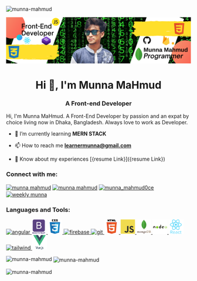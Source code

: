 <p align="left"> <img src="https://komarev.com/ghpvc/?username=munna-mahmud&label=Profile%20views&color=0e75b6&style=flat" alt="munna-mahmud" /> </p>
<img src="Munna Mahmud.png" alt="munna-mahmud" />

<h1 align="center">Hi 👋, I'm Munna MaHmud</h1>
<h3 align="center">A Front-end Developer</h3>

<p >Hi, I'm Munna MaHmud. A Front-End Developer by passion and an expat by choice living now in Dhaka, Bangladesh. Always love to work as Developer.  </p>


- 🌱 I’m currently learning **MERN STACK**

- 📫 How to reach me **learnermunna@gmail.com**

- 📄 Know about my experiences [{resume Link}]({resume Link})

<h3 align="left">Connect with me:</h3>
<p align="left">
<a href="https://www.linkedin.com/in/munna-mahmud-ba3371211/" target="blank"><img align="center" src="https://raw.githubusercontent.com/rahuldkjain/github-profile-readme-generator/master/src/images/icons/Social/linked-in-alt.svg" alt="munna mahmud" height="30" width="40" /></a>
<a href="https://www.facebook.com/munnaMaHmud4/" target="blank"><img align="center" src="https://raw.githubusercontent.com/rahuldkjain/github-profile-readme-generator/master/src/images/icons/Social/facebook.svg" alt="munna mahmud" height="30" width="40" /></a>
<a href="https://instagram.com/munna_mahmud0ce" target="blank"><img align="center" src="https://raw.githubusercontent.com/rahuldkjain/github-profile-readme-generator/master/src/images/icons/Social/instagram.svg" alt="munna_mahmud0ce" height="30" width="40" /></a>
<a href="https://www.youtube.com/c/weekly munna" target="blank"><img align="center" src="https://raw.githubusercontent.com/rahuldkjain/github-profile-readme-generator/master/src/images/icons/Social/youtube.svg" alt="weekly munna" height="30" width="40" /></a>
</p>

<h3 align="left">Languages and Tools:</h3>
<p align="left"> <a href="https://angular.io" target="_blank"> <img src="https://angular.io/assets/images/logos/angular/angular.svg" alt="angular" width="40" height="40"/> </a> <a href="https://getbootstrap.com" target="_blank"> <img src="https://raw.githubusercontent.com/devicons/devicon/master/icons/bootstrap/bootstrap-plain-wordmark.svg" alt="bootstrap" width="40" height="40"/> </a> <a href="https://www.w3schools.com/css/" target="_blank"> <img src="https://raw.githubusercontent.com/devicons/devicon/master/icons/css3/css3-original-wordmark.svg" alt="css3" width="40" height="40"/> </a> <a href="https://firebase.google.com/" target="_blank"> <img src="https://www.vectorlogo.zone/logos/firebase/firebase-icon.svg" alt="firebase" width="40" height="40"/> </a> <a href="https://git-scm.com/" target="_blank"> <img src="https://www.vectorlogo.zone/logos/git-scm/git-scm-icon.svg" alt="git" width="40" height="40"/> </a> <a href="https://www.w3.org/html/" target="_blank"> <img src="https://raw.githubusercontent.com/devicons/devicon/master/icons/html5/html5-original-wordmark.svg" alt="html5" width="40" height="40"/> </a> <a href="https://developer.mozilla.org/en-US/docs/Web/JavaScript" target="_blank"> <img src="https://raw.githubusercontent.com/devicons/devicon/master/icons/javascript/javascript-original.svg" alt="javascript" width="40" height="40"/> </a> <a href="https://www.mongodb.com/" target="_blank"> <img src="https://raw.githubusercontent.com/devicons/devicon/master/icons/mongodb/mongodb-original-wordmark.svg" alt="mongodb" width="40" height="40"/> </a> <a href="https://nodejs.org" target="_blank"> <img src="https://raw.githubusercontent.com/devicons/devicon/master/icons/nodejs/nodejs-original-wordmark.svg" alt="nodejs" width="40" height="40"/> </a> <a href="https://reactjs.org/" target="_blank"> <img src="https://raw.githubusercontent.com/devicons/devicon/master/icons/react/react-original-wordmark.svg" alt="react" width="40" height="40"/> </a> <a href="https://tailwindcss.com/" target="_blank"> <img src="https://www.vectorlogo.zone/logos/tailwindcss/tailwindcss-icon.svg" alt="tailwind" width="40" height="40"/> </a> <a href="https://vuejs.org/" target="_blank"> <img src="https://raw.githubusercontent.com/devicons/devicon/master/icons/vuejs/vuejs-original-wordmark.svg" alt="vuejs" width="40" height="40"/> </a> </p>

<p><img align="left" src="https://github-readme-stats.vercel.app/api/top-langs?username=munna-mahmud&show_icons=true&locale=en&layout=compact" alt="munna-mahmud" /></p>

<p>&nbsp;<img align="center" src="https://github-readme-stats.vercel.app/api?username=munna-mahmud&show_icons=true&locale=en" alt="munna-mahmud" /></p>

<p><img align="center" src="https://github-readme-streak-stats.herokuapp.com/?user=munna-mahmud&" alt="munna-mahmud" /></p>

